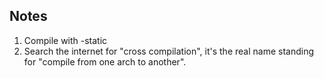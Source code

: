 ## Notes
1. Compile with -static
2. Search the internet for "cross compilation", it's the real name standing for "compile from one arch to another".